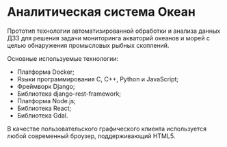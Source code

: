# Аналитическая система Океан

Прототип технологии автоматизированной обработки и анализа данных ДЗЗ для решения задачи мониторинга акваторий океанов и морей с целью обнаружения промысловых рыбных скоплений.

Основные используемые технологии:
- Платформа Docker;
- Языки программирования C, C++, Python и JavaScript;
- Фреймворк Django;
- Библиотека django-rest-framework;
- Платформа Node.js;
- Библиотека React;
- Библиотека Gdal.

В качестве пользовательского графического клиента используется любой современный броузер, поддерживающий HTML5.
